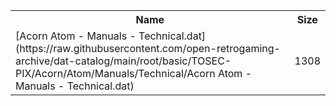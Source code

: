 <table>
<tr><th>Name</th><th>Size</th></tr>
<tr><td>[Acorn Atom - Manuals - Technical.dat](https://raw.githubusercontent.com/open-retrogaming-archive/dat-catalog/main/root/basic/TOSEC-PIX/Acorn/Atom/Manuals/Technical/Acorn Atom - Manuals - Technical.dat)</td><td>1308</td></tr>
</table>
